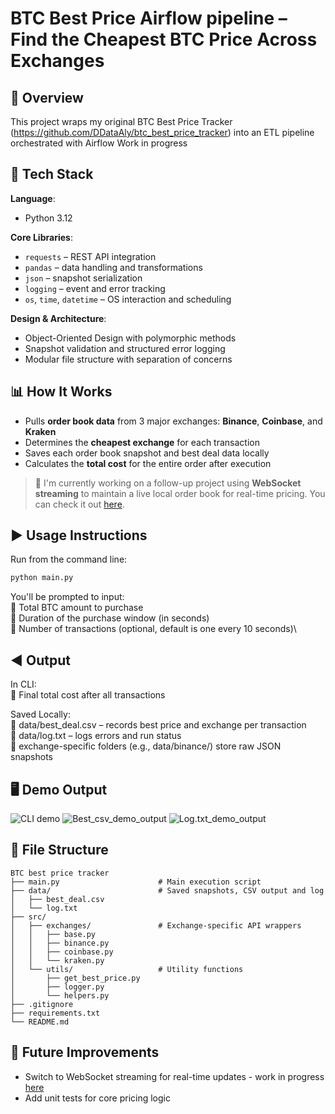 # BTC Best Price Airflow pipeline – Find the Cheapest BTC Price Across Exchanges

## 🔰 Overview

This project wraps my original BTC Best Price Tracker (https://github.com/DDataAly/btc_best_price_tracker) into an ETL pipeline orchestrated with Airflow
Work in progress

## 🔧 Tech Stack

**Language**:  
- Python 3.12

**Core Libraries**:  
- `requests` – REST API integration  
- `pandas` – data handling and transformations  
- `json` – snapshot serialization  
- `logging` – event and error tracking  
- `os`, `time`, `datetime` – OS interaction and scheduling

**Design & Architecture**:  
- Object-Oriented Design with polymorphic methods  
- Snapshot validation and structured error logging  
- Modular file structure with separation of concerns


## 📊 How It Works

- Pulls **order book data** from 3 major exchanges: **Binance**, **Coinbase**, and **Kraken**
- Determines the **cheapest exchange** for each transaction
- Saves each order book snapshot and best deal data locally
- Calculates the **total cost** for the entire order after execution

> 🧠 I'm currently working on a follow-up project using **WebSocket streaming** to maintain a live local order book for real-time pricing. You can check it out [here](https://github.com/DDataAly/local_order_book).

## ▶️ Usage Instructions

Run from the command line:

```bash
python main.py
```

You'll be prompted to input:\
💠 Total BTC amount to purchase\
💠 Duration of the purchase window (in seconds)\
💠 Number of transactions (optional, default is one every 10 seconds)\

## ◀️ Output
In CLI:\
💠 Final total cost after all transactions

Saved Locally:\
💠 data/best_deal.csv – records best price and exchange per transaction\
💠 data/log.txt – logs errors and run status\
💠 exchange-specific folders (e.g., data/binance/) store raw JSON snapshots

## 🖥️ Demo Output

![CLI demo](docs/cli_demo_output.png)
![Best_csv_demo_output](docs/best_csv_demo_ouput.png)
![Log.txt_demo_output](docs/log.txt_demo_output.png)


## 📁 File Structure
```
BTC best price tracker
├── main.py                      # Main execution script
├── data/                        # Saved snapshots, CSV output and log
│   ├── best_deal.csv
│   └── log.txt
├── src/
│   ├── exchanges/               # Exchange-specific API wrappers
│   │   ├── base.py
│   │   ├── binance.py
│   │   ├── coinbase.py
│   │   └── kraken.py
│   └── utils/                   # Utility functions
│       ├── get_best_price.py
│       ├── logger.py
│       └── helpers.py
├── .gitignore
├── requirements.txt
└── README.md
```

## 📌 Future Improvements
- Switch to WebSocket streaming for real-time updates - work in progress [here](https://github.com/DDataAly/local_order_book)
- Add unit tests for core pricing logic







